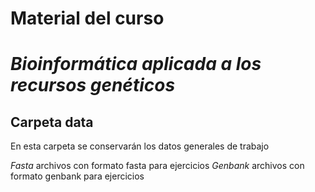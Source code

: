 # Material del curso 
# *Bioinformática aplicada a los recursos genéticos*

## Carpeta data

En esta carpeta se conservarán los datos generales de trabajo

*Fasta* archivos con formato fasta para ejercicios
*Genbank* archivos con formato genbank para ejercicios
